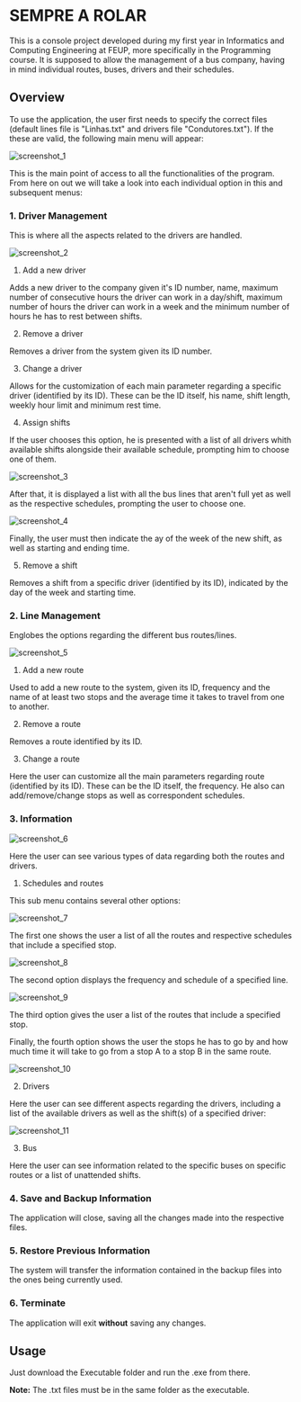 # SEMPRE A ROLAR
This is a console project developed during my first year in Informatics and Computing Engineering at FEUP, more specifically in the 
Programming course. 
It is supposed to allow the management of a bus company, having in mind individual routes, buses, drivers and their schedules.

## Overview

To use the application, the user first needs to specify the correct files (default lines file is "Linhas.txt" and drivers file
"Condutores.txt"). If the these are valid, the following main menu will appear:

![screenshot_1](https://user-images.githubusercontent.com/32617691/41614275-f64a202e-73ef-11e8-9f39-154854b13945.png)

This is the main point of access to all the functionalities of the program. From here on out we will take a look into each individual option in this and subsequent menus:

### 1. Driver Management

This is where all the aspects related to the drivers are handled.

![screenshot_2](https://user-images.githubusercontent.com/32617691/41614688-064ec2c6-73f1-11e8-9d65-ef5708c6f71e.png)

1. Add a new driver

Adds a new driver to the company given it's ID number, name, maximum number of consecutive hours the driver can work in a day/shift, maximum number of hours the driver can work in a week and the minimum number of hours he has to rest between shifts.

2. Remove a driver

Removes a driver from the system given its ID number.

3. Change a driver

Allows for the customization of each main parameter regarding a specific driver (identified by its ID). These can be the ID itself, his name, shift length, weekly hour limit and minimum rest time.

4. Assign shifts

If the user chooses this option, he is presented with a list of all drivers whith available shifts alongside their available schedule, prompting him to choose one of them. 


![screenshot_3](https://user-images.githubusercontent.com/32617691/41615243-a2018b58-73f2-11e8-865f-2d72699520d6.png)

After that, it is displayed a list with all the bus lines that aren't full yet as well as the respective schedules, prompting the user to choose one.

![screenshot_4](https://user-images.githubusercontent.com/32617691/41615381-ff542126-73f2-11e8-80f2-b19850704a4f.png)

Finally, the user must then indicate the ay of the week of the new shift, as well as starting and ending time.

5. Remove a shift

Removes a shift from a specific driver (identified by its ID), indicated by the day of the week and starting time.

### 2. Line Management

Englobes the options regarding the different bus routes/lines.

![screenshot_5](https://user-images.githubusercontent.com/32617691/41615677-ce2b04e2-73f3-11e8-8194-52181ea268a2.png)

1. Add a new route

Used to add a new route to the system, given its ID, frequency and the name of at least two stops and the average time it takes to travel from one to another.

2. Remove a route

Removes a route identified by its ID.

3. Change a route

Here the user can customize all the main parameters regarding route (identified by its ID). These can be the ID itself, the frequency. He also can add/remove/change stops as well as correspondent schedules.

### 3. Information

![screenshot_6](https://user-images.githubusercontent.com/32617691/41616049-d3584b36-73f4-11e8-9fce-dc4c9b35bf94.png)

Here the user can see various types of data regarding both the routes and drivers.

1. Schedules and routes

This sub menu contains several other options:

![screenshot_7](https://user-images.githubusercontent.com/32617691/41616319-9b3cca96-73f5-11e8-9503-28d3fc137a6e.png)

The first one shows the user a list of all the routes and respective schedules that include a specified stop.

![screenshot_8](https://user-images.githubusercontent.com/32617691/41616436-ed777720-73f5-11e8-8065-78756e45347b.png)

The second option displays the frequency and schedule of a specified line.

![screenshot_9](https://user-images.githubusercontent.com/32617691/41616571-299e68e4-73f6-11e8-9ec8-608cf6dbd722.png)

The third option gives the user a list of the routes that include a specified stop.

Finally, the fourth option shows the user the stops he has to go by and how much time it will take to go from a stop A to a stop B in the same route.

![screenshot_10](https://user-images.githubusercontent.com/32617691/41616717-8dda2726-73f6-11e8-9960-211fe4126f57.png)

2. Drivers

Here the user can see different aspects regarding the drivers, including a list of the available drivers as well as the shift(s) of a specified driver:

![screenshot_11](https://user-images.githubusercontent.com/32617691/41617263-eeea47d4-73f7-11e8-922d-fb529554cc16.png)

3. Bus

Here the user can see information related to the specific buses on specific routes or a list of unattended shifts.

### 4. Save and Backup Information

The application will close, saving all the changes made into the respective files.

### 5. Restore Previous Information

The system will transfer the information contained in the backup files into the ones being currently used.

### 6. Terminate

The application will exit **without** saving any changes.

## Usage

Just download the Executable folder and run the .exe from there.

**Note:** The .txt files must be in the same folder as the executable.

